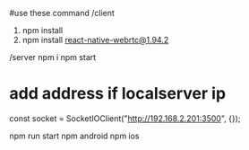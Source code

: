 #use these command
/client

1. npm install
2. npm install react-native-webrtc@1.94.2

/server
npm i
npm start

# add address if localserver ip

const socket = SocketIOClient("http://192.168.2.201:3500", {});

npm run start
npm android
npm ios
